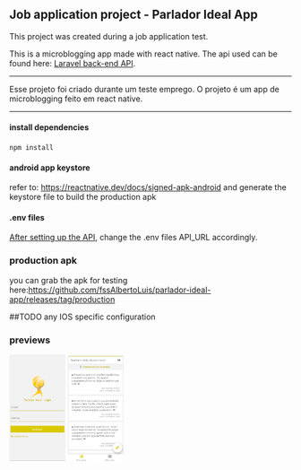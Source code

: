 ## Job application project - Parlador Ideal App

This project was created during a job application test. 

This is a microblogging app made with react native. 
The api used can be found here: [Laravel back-end API](https://github.com/fssAlbertoLuis/parlador-ideal-api).

------------------------------

Esse projeto foi criado durante um teste emprego. 
O projeto é um app de microblogging feito em react native.

------------------------------

#### install dependencies
```
npm install
```

#### android app keystore
refer to: https://reactnative.dev/docs/signed-apk-android and generate the keystore file to build the production apk

#### .env files
[After setting up the API](https://github.com/fssAlbertoLuis/parlador-ideal-api), change the .env files API_URL accordingly.

### production apk
you can grab the apk for testing here:https://github.com/fssAlbertoLuis/parlador-ideal-app/releases/tag/production

##TODO
any IOS specific configuration

### previews
<p float="left">
  <img src="app/assets/prev1.png" width="100" />
  <img src="app/assets/prev2.png" width="100" /> 
</p>

